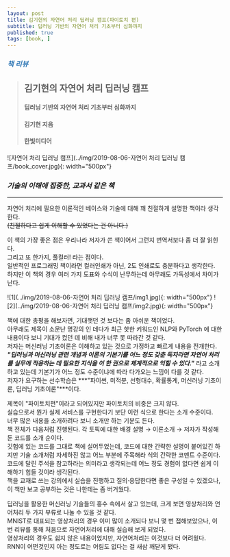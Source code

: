 ```yaml
---
layout: post
title: 김기현의 자연어 처리 딥러닝 캠프(파이토치 편)
subtitle: 딥러닝 기반의 자연어 처리 기초부터 심화까지
published: true
tags: [book, ]
---
```


### <span style="color:#337ab7;">***책 리뷰***</span>
>## **김기현의 자연어 처리 딥러닝 캠프**
>#### 딥러닝 기반의 자연어 처리 기초부터 심화까지 
>#### 김기현 지음 
>#### 한빛미디어  

![자연어 처리 딥러닝 캠프](../img/2019-08-06-자연어 처리 딥러닝 캠프/book_cover.jpg){: width="500px"}

### ***기술의 이해에 집중한, 교과서 같은 책***

---
  
자연어 처리에 필요한 이론적인 베이스와 기술에 대해 꽤 친절하게 설명한 책이라 생각한다.  
~~(친절하다고 쉽게 이해할 수 있었다는 건 아니다.)~~

이 책의 가장 좋은 점은 우리나라 저자가 쓴 책이어서 그런지 번역서보다 좀 더 잘 읽힌다.  
그리고 또 한가지, 풀컬러! 라는 점이다.  
일반적인 프로그래밍 책이라면 컬러인쇄가 아닌, 2도 인쇄로도 충분하다고 생각한다.  
하지만 이 책의 경우 여러 가지 도표와 수식이 난무하는데 아무래도 가독성에서 차이가 난다.

![1](../img/2019-08-06-자연어 처리 딥러닝 캠프/img1.jpg){: width="500px"}
![2](../img/2019-08-06-자연어 처리 딥러닝 캠프/img2.jpg){: width="500px"}



책에 대한 총평을 해보자면, 기대햇던 것 보다는 좀 아쉬운 책이었다.  
아무래도 제목이 소문난 명강의 인 데다가 최근 핫한 키워드인 NLP와 PyTorch 에 대한 내용이다 보니 기대가 컸던 데 비해 내가 너무 못 따라간 것 같다.  
저자는 머신러닝 기초이론은 이해하고 있는 것으로 가정하고 빠르게 내용을 전개한다.  
***"딥러닝과 머신러닝 관련 개념과 이론의 기본기를 어느 정도 갖춘 독자라면 자연어 처리를 실무에 적용하는 데 필요한 지식을 이 한 권으로 체계적으로 익힐 수 있다."*** 라고 소개하고 있는데 기본기가 어느 정도 수준이냐에 따라 다가오는 느낌이 다를 것 같다.  
저자가 요구하는 선수학습은 ***"파이썬, 미적분, 선형대수, 확률통계, 머신러닝 기초이론, 딥러닝 기초이론"***이다.  

제목이 "파이토치편"이라고 되어있지만 파이토치의 비중은 크지 않다.  
실습으로서 뭔가 실제 서비스를 구현한다기 보단 이런 식으로 한다는 소개 수준이다.  
너무 많은 내용을 소개하려다 보니 소개만 하는 기분도 든다.  
책 전체가 다음처럼 진행된다. 각 토픽에 대한 배경 설명 → 이론소개 → 저자가 작성해 둔 코드를 소개 순이다.  
깃헙에 있는 코드를 그대로 책에 실어두었는데, 코드에 대한 간략한 설명이 붙어있긴 하지만 기술 소개처럼 자세하진 않고 어느 부분에 주목해라 식의 간략한 코멘트 수준이다.  
코드에 달린 주석을 참고하라는 의미라고 생각되는데 어느 정도 경험이 없다면 쉽게 이해하기 힘들 것이라 생각된다.  
책을 교재로 쓰는 강의에서 실습을 진행하고 질의·응답한다면 좋은 구성일 수 있겠으나, 이 책만 보고 공부하는 것은 나한테는 좀 버거웠다.



딥러닝을 활용한 머신러닝 기술들의 홍수 속에서 살고 있는데, 크게 보면 영상처리와 언어처리 두 가지 부류로 나눌 수 있을 것 같다.  
MNIST로 대표되는 영상처리의 경우 이미 많이 소개되다 보니 몇 번 접해보았으나, 이번 리뷰를 통해 처음으로 자연어처리에 대해 실습해 보게 되었다.  
영상처리의 경우도 쉽지 않은 내용이었지만, 자연어처리는 이것보다 더 어려웠다.  
RNN이 어떤것인지 아는 정도로는 어림도 없다는 걸 새삼 깨닫게 됐다.

